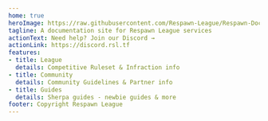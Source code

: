 ```yaml
---
home: true
heroImage: https://raw.githubusercontent.com/Respawn-League/Respawn-Docs/master/docs/src/respawn-colour.png
tagline: A documentation site for Respawn League services
actionText: Need help? Join our Discord →
actionLink: https://discord.rsl.tf
features:
- title: League
  details: Competitive Ruleset & Infraction info
- title: Community
  details: Community Guidelines & Partner info
- title: Guides
  details: Sherpa guides - newbie guides & more
footer: Copyright Respawn League
---
```

